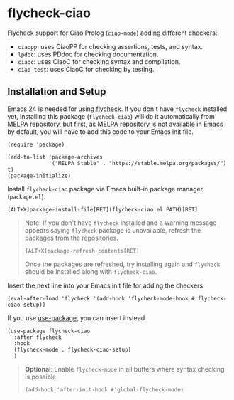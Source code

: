 # flycheck-ciao

Flycheck support for Ciao Prolog (`ciao-mode`) adding different checkers:

* `ciaopp`: uses CiaoPP for checking assertions, tests, and syntax.
* `lpdoc`: uses PDdoc for checking documentation.
* `ciaoc`: uses CiaoC for checking syntax and compilation.
* `ciao-test`: uses CiaoC for checking by testing.

## Installation and Setup
Emacs 24 is needed for using [flycheck](https://github.com/flycheck/flycheck).
If you don't have `flycheck` installed yet, installing this package
(`flycheck-ciao`) will do it automatically from MELPA repository, but first, as 
MELPA repository is not available in Emacs by default, you 
will have to add this code to your Emacs init file.

```	emacs-lisp
(require 'package)

(add-to-list 'package-archives
             '("MELPA Stable" . "https://stable.melpa.org/packages/") t)
(package-initialize)
```
Install `flycheck-ciao` package via Emacs built-in package manager (`package.el`).
```
[ALT+X]package-install-file[RET](flycheck-ciao.el PATH)[RET]
```
>  Note: If you don't have `flycheck` installed and a warning message appears saying 
> `flycheck` package is unavailable, refresh the packages from the repositories.
> ```
> [ALT+X]package-refresh-contents[RET]
>``` 
>  Once the packages are refreshed, try installing again and 
>  `flycheck` should be installed along with `flycheck-ciao`.


Insert the next line into your Emacs init file for adding the checkers.
```	emacs-lisp
(eval-after-load 'flycheck '(add-hook 'flycheck-mode-hook #'flycheck-ciao-setup))
```
If you use [use-package](https://github.com/jwiegley/use-package), you can insert instead
```	emacs-lisp
(use-package flycheck-ciao
  :after flycheck
  :hook
  (flycheck-mode . flycheck-ciao-setup)
  )
```
> **Optional**: Enable `flycheck-mode` in all buffers where syntax checking is possible.
> ```	emacs-lisp
> (add-hook 'after-init-hook #'global-flycheck-mode)
> ```


